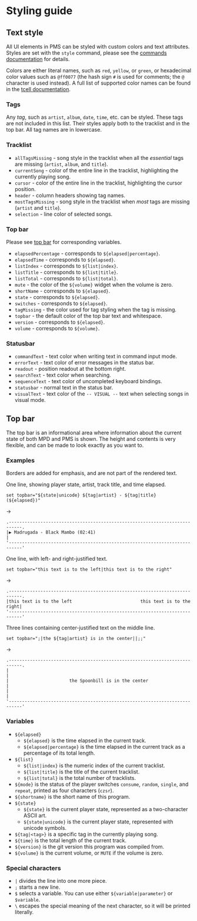 # Styling guide

## Text style

All UI elements in PMS can be styled with custom colors and text attributes. Styles are set with the `style` command, please see the [commands documentation](commands.md#style) for details.

Colors are either literal names, such as `red`, `yellow`, or `green`, or hexadecimal color values such as `@ff0077` (the hash sign `#` is used for comments; the `@` character is used instead). A full list of supported color names can be found in the [tcell documentation](https://github.com/gdamore/tcell/blob/master/color.go#L820).

### Tags

Any _tag_, such as `artist`, `album`, `date`, `time`, etc. can be styled. These tags are not included in this list. Their styles apply both to the tracklist and in the top bar. All tag names are in lowercase.

### Tracklist

* `allTagsMissing` - song style in the tracklist when all the _essential_ tags are missing (`artist`, `album`, and `title`).
* `currentSong` - color of the entire line in the tracklist, highlighting the currently playing song.
* `cursor` - color of the entire line in the tracklist, highlighting the cursor position.
* `header` - column headers showing tag names.
* `mostTagsMissing` - song style in the tracklist when _most_ tags are missing (`artist` and `title`).
* `selection` - line color of selected songs.

### Top bar

Please see [top bar](#top-bar) for corresponding variables.

* `elapsedPercentage` - corresponds to `${elapsed|percentage}`.
* `elapsedTime` - corresponds to `${elapsed}`.
* `listIndex` - corresponds to `${list|index}`.
* `listTitle` - corresponds to `${list|title}`.
* `listTotal` - corresponds to `${list|total}`.
* `mute` - the color of the `${volume}` widget when the volume is zero.
* `shortName` - corresponds to `${elapsed}`.
* `state` - corresponds to `${elapsed}`.
* `switches` - corresponds to `${elapsed}`.
* `tagMissing` - the color used for tag styling when the tag is missing.
* `topbar` - the default color of the top bar text and whitespace.
* `version` - corresponds to `${elapsed}`.
* `volume` - corresponds to `${volume}`.

### Statusbar

* `commandText` - text color when writing text in command input mode.
* `errorText` - text color of error messages in the status bar.
* `readout` - position readout at the bottom right.
* `searchText` - text color when searching.
* `sequenceText` - text color of uncompleted keyboard bindings.
* `statusbar` - normal text in the status bar.
* `visualText` - text color of the `-- VISUAL --` text when selecting songs in visual mode.


## Top bar

The top bar is an informational area where information about the current state
of both MPD and PMS is shown. The height and contents is very flexible, and can
be made to look exactly as you want to.

### Examples

Borders are added for emphasis, and are not part of the rendered text.

One line, showing player state, artist, track title, and time elapsed.

```
set topbar="${state|unicode} ${tag|artist} - ${tag|title} (${elapsed})"
```
→
```
.---------------------------------------------------------------------------.
|▶ Madrugada - Black Mambo (02:41)                                          |
'---------------------------------------------------------------------------'
```

One line, with left- and right-justified text.

```
set topbar="this text is to the left|this text is to the right"
```
→
```
.---------------------------------------------------------------------------.
|this text is to the left                          this text is to the right|
'---------------------------------------------------------------------------'
```

Three lines containing center-justified text on the middle line.

```
set topbar=";|the ${tag|artist} is in the center||;;"
```
→
```
.---------------------------------------------------------------------------.
|                                                                           |
|                       the Spoonbill is in the center                      |
|                                                                           |
'---------------------------------------------------------------------------'
```

### Variables

* `${elapsed}`
    * `${elapsed}` is the time elapsed in the current track.
    * `${elapsed|percentage}` is the time elapsed in the current track as a percentage of its total length.
* `${list}`
    * `${list|index}` is the numeric index of the current tracklist.
    * `${list|title}` is the title of the current tracklist.
    * `${list|total}` is the total number of tracklists.
* `${mode}` is the status of the player switches `consume`, `random`, `single`, and `repeat`, printed as four characters (`czsr`).
* `${shortname}` is the short name of this program.
* `${state}`
    * `${state}` is the current player state, represented as a two-character ASCII art.
    * `${state|unicode}` is the current player state, represented with unicode symbols.
* `${tag|<tag>}` is a specific tag in the currently playing song.
* `${time}` is the total length of the current track.
* `${version}` is the git version this program was compiled from.
* `${volume}` is the current volume, or `MUTE` if the volume is zero.

### Special characters

* `|` divides the line into one more piece.
* `;` starts a new line.
* `$` selects a variable. You can use either `${variable|parameter}` or `$variable`.
* `\` escapes the special meaning of the next character, so it will be printed literally.
